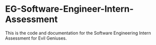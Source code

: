 # EG-Software-Engineer-Intern-Assessment
 This is the code and documentation for the Software Engineering Intern Assessment for Evil Geniuses.

